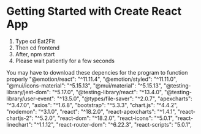 # Getting Started with Create React App

1. Type cd Eat2Fit
2. Then cd frontend
3. After, npm start 
4. Please wait patiently for a few seconds


You may have to download these depencies for the program to function properly
        "@emotion/react": "^11.11.4",
        "@emotion/styled": "^11.11.0",
        "@mui/icons-material": "^5.15.13",
        "@mui/material": "^5.15.13",
        "@testing-library/jest-dom": "^5.17.0",
        "@testing-library/react": "^13.4.0",
        "@testing-library/user-event": "^13.5.0",
        "@types/file-saver": "^2.0.7",
        "apexcharts": "^3.47.0",
        "axios": "^1.6.8",
        "bootstrap": "^5.3.3",
        "chart.js": "^4.4.2",
        "nodemon": "^3.1.0",
        "react": "^18.2.0",
        "react-apexcharts": "^1.4.1",
        "react-chartjs-2": "^5.2.0",
        "react-dom": "^18.2.0",
        "react-icons": "^5.0.1",
        "react-linechart": "^1.1.12",
        "react-router-dom": "^6.22.3",
        "react-scripts": "5.0.1",




